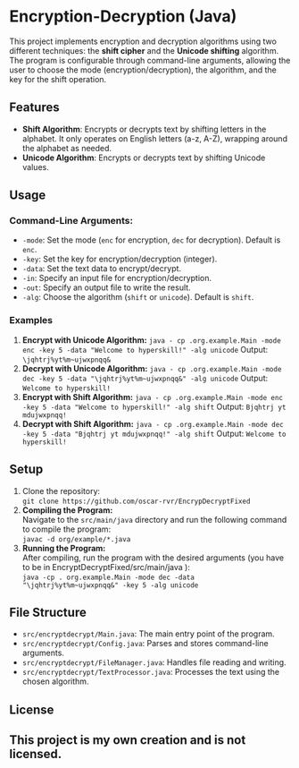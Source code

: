 
# Encryption-Decryption (Java)
This project implements encryption and decryption algorithms using two different techniques: the **shift cipher** and the **Unicode shifting** algorithm. The program is configurable through command-line arguments, allowing the user to choose the mode (encryption/decryption), the algorithm, and the key for the shift operation.
## Features
- **Shift Algorithm**: Encrypts or decrypts text by shifting letters in the alphabet. It only operates on English letters (a-z, A-Z), wrapping around the alphabet as needed.  
- **Unicode Algorithm**: Encrypts or decrypts text by shifting Unicode values.
## Usage
### Command-Line Arguments:
- `-mode`: Set the mode (`enc` for encryption, `dec` for decryption). Default is `enc`.  
- `-key`: Set the key for encryption/decryption (integer).  
- `-data`: Set the text data to encrypt/decrypt.  
- `-in`: Specify an input file for encryption/decryption.  
- `-out`: Specify an output file to write the result.  
- `-alg`: Choose the algorithm (`shift` or `unicode`). Default is `shift`.
### Examples
1. **Encrypt with Unicode Algorithm:** `java - cp .org.example.Main -mode enc -key 5 -data "Welcome to hyperskill!" -alg unicode` Output: `\jqhtrj%yt%m~ujwxpnqq&`  
2. **Decrypt with Unicode Algorithm:** `java - cp .org.example.Main -mode dec -key 5 -data "\jqhtrj%yt%m~ujwxpnqq&" -alg unicode` Output: `Welcome to hyperskill!`  
3. **Encrypt with Shift Algorithm:** `java - cp .org.example.Main -mode enc -key 5 -data "Welcome to hyperskill!" -alg shift` Output: `Bjqhtrj yt mdujwxpnqq!`  
4. **Decrypt with Shift Algorithm:** `java - cp .org.example.Main -mode dec -key 5 -data "Bjqhtrj yt mdujwxpnqq!" -alg shift` Output: `Welcome to hyperskill!`
## Setup
1. Clone the repository:  
   `git clone https://github.com/oscar-rvr/EncrypDecryptFixed`
2. **Compiling the Program:**  
   Navigate to the `src/main/java` directory and run the following command to compile the program:  
   `javac -d org/example/*.java`
3. **Running the Program:**  
   After compiling, run the program with the desired arguments (you have to be in EncryptDecryptFixed/src/main/java
):  
   `java -cp . org.example.Main -mode dec -data "\jqhtrj%yt%m~ujwxpnqq&" -key 5 -alg unicode`
## File Structure
- `src/encryptdecrypt/Main.java`: The main entry point of the program.  
- `src/encryptdecrypt/Config.java`: Parses and stores command-line arguments.  
- `src/encryptdecrypt/FileManager.java`: Handles file reading and writing.  
- `src/encryptdecrypt/TextProcessor.java`: Processes the text using the chosen algorithm.
## License
This project is my own creation and is not licensed.
---
